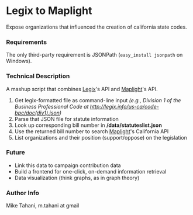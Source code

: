 # Legix to Maplight

Expose organizations that influenced the creation of california state codes.

### Requirements

The only third-party requirement is JSONPath (`easy_install jsonpath` on Windows).

### Technical Description

A mashup script that combines [Legix](http://legix.info)'s API and [Maplight](http://maplight.org)'s API.

1. Get legix-formatted file as command-line input *(e.g., Division 1 of the Business Professional Code at <http://legix.info/us-ca/code-bpc/doc(div1).json>)*
2. Parse that JSON file for statute information
3. Look up corresponding bill number in **/data/statuteslist.json**
4. Use the returned bill number to search [Maplight](http://maplight.org)'s California API
5. List organizations and their position (support/oppose) on the legislation

### Future

* Link this data to campaign contribution data
* Build a frontend for one-click, on-demand information retrieval
* Data visualization (think graphs, as in graph theory)

### Author Info

Mike Tahani, m.tahani at gmail